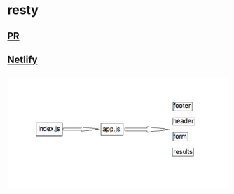 # resty
## [PR](https://github.com/qaisalmanasra/resty/pull/)
## [Netlify](https://roaring-chaja-db8135.netlify.app/)
## ![](./UML1.jpg)